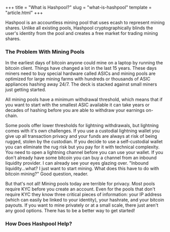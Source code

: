 +++
title = "What is Hashpool?"
slug = "what-is-hashpool"
template = "article.html"
+++

Hashpool is an accountless mining pool that uses ecash to represent mining shares. Unlike all existing pools, Hashpool cryptographically blinds the user's identity from the pool and creates a free market for trading mining shares.

### The Problem With Mining Pools

In the earliest days of bitcoin anyone could mine on a laptop by running the bitcoin client. Things have changed a lot in the last 15 years. These days miners need to buy special hardware called ASICs and mining pools are optimized for large mining farms with hundreds or thousands of ASIC appliances hashing away 24/7. The deck is stacked against small miners just getting started.

All mining pools have a minimum withdrawal threshold, which means that if you want to start with the smallest ASIC available it can take years or decades of hashing before you are able to withdraw your earnings on-chain.

Some pools offer lower thresholds for lightning withdrawals, but lightning comes with it's own challenges. If you use a custodial lightning wallet you give up all transaction privacy and your funds are always at risk of being rugged, stolen by the custodian. If you decide to use a self-custodial wallet you can eliminate the rug risk but you pay for it with technical complexity. You need to open a lightning channel before you can use your wallet. If you don't already have some bitcoin you can buy a channel from an inbound liquidity provider. I can already see your eyes glazing over. "Inbound liquidity...what? I just want to start mining. What does this have to do with bitcoin mining?" Good question, reader.

But that's not all! Mining pools today are terrible for privacy. Most pools require KYC before you create an account. Even for the pools that don't require KYC they know three critical pieces of information: your IP address (which can easily be linked to your identity), your hashrate, and your bitcoin payouts. If you want to mine privately or at a small scale, there just aren't any good options. There has to be a better way to get started!

### How Does Hashpool Help?

